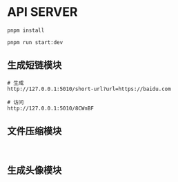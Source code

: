 # API SERVER

```shell
pnpm install

pnpm run start:dev

```

## 生成短链模块

```shell
# 生成
http://127.0.0.1:5010/short-url?url=https://baidu.com

# 访问
http://127.0.0.1:5010/8CWnBF

```

## 文件压缩模块

```shell


```

## 生成头像模块

```shell

```
